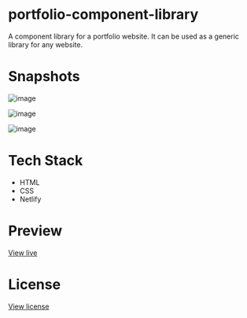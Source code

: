 # portfolio-component-library

A component library for a portfolio website. It can be used as a generic library for any website.

# Snapshots

![image](https://user-images.githubusercontent.com/27736288/208904729-603f2617-1da4-46b9-90ea-a97c394a3eab.png)

![image](https://user-images.githubusercontent.com/27736288/208904806-d51e9080-1420-4474-acf0-d4a4d8f32cd2.png)

![image](https://user-images.githubusercontent.com/27736288/208904848-32db5a0d-6d19-49b3-860b-31a6a006d20c.png)

 
# Tech Stack

* HTML
* CSS
* Netlify

# Preview

[View live](https://gautam-bm-portfolio-component-library.netlify.app/)

# License

[View license](https://github.com/gautam-balamurali/portfolio-component-library/blob/main/LICENSE.md)
